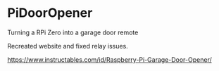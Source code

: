 # PiDoorOpener
Turning a RPi Zero into a garage door remote 

Recreated website and fixed relay issues. 

https://www.instructables.com/id/Raspberry-Pi-Garage-Door-Opener/
